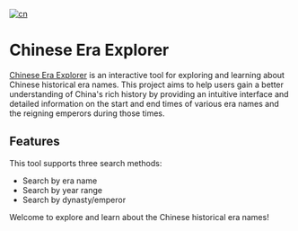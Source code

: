 [![cn](https://img.shields.io/badge/lang-cn-red.svg)](https://github.com/qinghaoh/chinese-era-explorer/blob/master/README.cn.md)

# Chinese Era Explorer

[Chinese Era Explorer](https://qinghaoh.github.io/chinese-era-explorer) is an interactive tool for exploring and learning about Chinese historical era names. This project aims to help users gain a better understanding of China's rich history by providing an intuitive interface and detailed information on the start and end times of various era names and the reigning emperors during those times.

## Features

This tool supports three search methods:

- Search by era name
- Search by year range
- Search by dynasty/emperor

Welcome to explore and learn about the Chinese historical era names!
